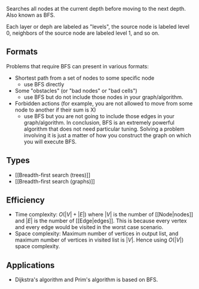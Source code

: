 Searches all nodes at the current depth before moving to the next depth. Also known as BFS.

Each layer or deph are labeled as "levels", the source node is labeled level 0, neighbors of the source node are labeled level 1, and so on.

## Formats
Problems that require BFS can present in various formats:
- Shortest path from a set of nodes to some specific node
	- use BFS directly
- Some "obstacles" (or "bad nodes" or "bad cells") 
	- use BFS but do not include those nodes in your graph/algorithm.
- Forbidden actions (for example, you are not allowed to move from some node to another if their sum is X) 
	- use BFS but you are not going to include those edges in your graph/algorithm.
In conclusion, BFS is an extremely powerful algorithm that does not need particular tuning. Solving a problem involving it is just a matter of how you construct the graph on which you will execute BFS.
## Types
- [[Breadth-first search (trees)]]
- [[Breadth-first search (graphs)]]
## Efficiency
- Time complexity: $O(|V|+|E|)$ where $|V|$ is the number of [[Node|nodes]] and $|E|$ is the number of [[Edge|edges]]. This is because every vertex and every edge would be visited in the worst case scenario.
- Space complexity: Maximum number of vertices in output list, and maximum number of vertices in visited list is $|V|$. Hence using $O(|V|)$ space complexity.
## Applications
- Dijkstra's algorithm and Prim's algorithm is based on BFS.